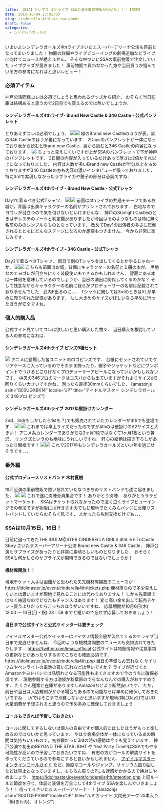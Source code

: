 ```yaml
---
title: 【SSA】デレマス 4thライブ SSA公演の事前物販が届いた！！！【目前】
date: 2016-10-04 23:01:00
slug: cinderella-4thlive-ssa-goods
draft: False
categories:
  - シンデレラガールズ
---
```


いよいよシンデレラガールズ4thライブさいたまスーパーアリーナ公演も目前となってまいりました！ 物販の詳細やライブビューイングの劇場追加などライブに向けてニュースが絶えません． そんな中ついにSSAの事前物販で注文していたライブグッズが届きました！ 事前物販で買わなかった方や当日買うか悩んでいる方の参考になればと思いレビュー！ 

### 必須アイテム

神戸公演同様コレは必須でしょうと思われるグッズから紹介． おそらく当日在庫は結構あると思うので2日目でも買えるのでは無いでしょうか． 

#### シンデレラガールズ4thライブ- Brand New Castle & 346 Castle - 公式パンフレット

とりあえずコレは必須でしょう． ![](https://lh3.googleusercontent.com/-YYUFO9j16Ck/V_JPHjbcHLI/AAAAAAAAVCk/Q2T2Lxs8OX8_lPSvRUFBDpreo-39bAsXACKgB/s1024/IMG_20161003_212756.jpg)![](https://lh3.googleusercontent.com/-pcS3t9V7KaE/V_JPMKxeQcI/AAAAAAAAVCk/cz15qORCuf0V92b5nGQE5rEt4slrU2u4gCKgB/s1024/IMG_20161003_212808.jpg) 緑のBrand new Castleのほうが表，紫の346 Castleのほうが裏になっています． 2Daysのパンフレットが一体になっており表から読むとBrand new Castle，裏から読むと346 Castleの内容になっております． ![](https://lh3.googleusercontent.com/-RaY1J3chsUA/V_JPiXGBsjI/AAAAAAAAVCk/IePKGxbalEIKPoXF7jVwDFume2hMOrilgCKgB/s1024/IMG_20161003_213008.jpg) ちょっと見えにくいですが上がSSAのパンフレットで下が神戸のパンフレットです． 2日間の内容が入っているだけあって厚さは2倍かそれ以上になっておりました． 内容は人数が多いBrand new Castleが半分以上を占めておりますが346 Castleの方も内容の濃いインタビューが乗っておりました． 特に3rdで実現しなかったラブライカや蘭子の部分は必読ですね． 

#### シンデレラガールズ4thライブ - Brand New Castle - 公式Tシャツ

Day1で着るべき公式Tシャツ． ![](https://lh3.googleusercontent.com/-iLnktrDFNnM/V_JQQi6h24I/AAAAAAAAVC4/gQnz8GA9auUozyvy-Luc-32QuEGdVF6fACKgB/s1024/IMG_20161003_213314.jpg)![](https://lh3.googleusercontent.com/-WamExmgsCSw/V_JQUVaXVCI/AAAAAAAAVC4/0Vvpw4mMoFgjy-28P9hRq8qo9g3524ljgCKgB/s1024/IMG_20161003_213351.jpg) 前面は4thライブの共通モチーフであるお城が，背面は出演キャラクターの名前がプリントされております． 白地なのでヨゴレが目立つので気を付けないといけませんな． 神戸のStarlight Castleのときはデレステのノーツと判定欄がありましたが今回はそのようなものは特に無く名前のみのシンプルなものとなっています． 改めてDay1の出演者の多さに圧倒されるとともにどんなステージになるのか想像もつきません． 今から非常に楽しみです． 

#### シンデレラガールズ4thライブ - 346 Castle - 公式Tシャツ

Day2で着るべきTシャツ． 両日で別のTシャツを出してくるとかやるじゃねーか． ![](https://lh3.googleusercontent.com/-nP6iI3DAPJ4/V_JQDEq-EhI/AAAAAAAAVC4/uuM1KjzI65gO9qhHu2FVGKArxqUDTwTRgCKgB/s1024/IMG_20161003_213137.jpg)![](https://lh3.googleusercontent.com/-pHFqbE6LMkA/V_JQO0ytL3I/AAAAAAAAVC4/zJ3B0hCDA4wUKF-L4nfkWbSxyxtKzy34gCKgB/s1024/IMG_20161003_213219.jpg) こちらも前面はお城，背面にキャラクターの名前と１冊の本が． 黒地なのでヨゴレが目立ちにくく普段使いもできるかもしれません． 背面にある本は一体何を意味しているのでしょうか．当日の演出に関係してくるのかな？ そして残念ながらキャラクターの名前に我らがプロデューサーの名前は記載されておりませんでした．武内P出るのに．．． Tシャツに関しては3rdのときはXLが早めに売り切れた記憶があります． もし大きめのサイズがほしいなら早めに行ったほうが安全ですね． 

### 個人的購入品

公式サイト見ていてコレは欲しいと思い購入した物々． 当日購入を検討している人の参考になれば． 

#### シンデレラガールズ4thライブ ピンズ9種セット

![](https://lh3.googleusercontent.com/-rTEgMkuO1sc/V_JPCGTRtgI/AAAAAAAAVCQ/7oejYM-0Xbw6kOkK50opf8uFkmgdq5ELQCKgB/s1024/IMG_20161003_212723.jpg) アニメに登場した各ユニットのロゴピンズです． 台紙にセットされていてクリアケースに入っているのでそのまま飾ったり，帽子やジャケットなどにワンポイントでつけるとさりげなくプロデューサーアピールになっていいかもしれないです． 中央の346プロのマークはコスパからも出ていますがそれよりサイズが2回りくらい大きいですかね． 測ったら直径30mmくらいでした． [amazonjs asin="B00UGXBK14" locale="JP" title="アイドルマスター シンデレラガールズ 346プロ ピンズ"] 

#### シンデレラガールズ4thライブ 2017年壁掛けカレンダー

2nd，3rd(もしかしたら1stも？)でも販売されていたカレンダーが4thでも登場です． ![](https://lh3.googleusercontent.com/-AlOzHJ4h_Uo/V_JRHDVJ1AI/AAAAAAAAVC4/crYNCrkLkDkYrRfYe8hEALOF8Af8Yn1YgCKgB/s1024/IMG_20161003_213645.jpg) ![](https://lh3.googleusercontent.com/-Wy5g61KbdT8/V_JO3I1lhmI/AAAAAAAAVCQ/1lzS89_RO90m2ce7VMfqJaprhUJfVXD9QCKgB/s1024/IMG_20161003_212635.jpg) これまでは卓上サイズだったのですが4thのは壁掛けのA2サイズと大きい！ アニメ系カレンダーでありがちな2ヶ月1枚ではなくて1ヶ月1枚という贅沢． リング式というのも地味にうれしいですね． 肝心の絵柄は描き下ろしがあったり眼福です！ ![](https://lh3.googleusercontent.com/--C5YXj_bjMY/V_JRKCL-rRI/AAAAAAAAVC4/hAKUQw6Lk3oi52dpxXoc1IvgGjzhr23YACKgB/s1024/IMG_20161003_213732.jpg)![](https://lh3.googleusercontent.com/-yfCLWqs29vs/V_JRqOqF5tI/AAAAAAAAVC4/JwN4wfRBsXYw-HkPLT5GPhFvGzJmEjF0wCKgB/s1024/IMG_20161003_213920.jpg) これで2017年もシンデレラガールズといい年を過ごせそうです．．． 

### 番外編

#### 公式プロデュースリストバンド 木村夏樹

神戸公演の事前物販で買い忘れていたなつきちのリストバンドも遂に届きました． ![](https://lh3.googleusercontent.com/--nFbz1QFTh8/V_KBQoCIWfI/AAAAAAAAVDg/gN8KS3NHHPoA6jiwvypk22rj3laVUp6wgCKgB/s1024/IMG_20161004_010225.jpg) ![](https://lh3.googleusercontent.com/-uC-qVBD5xis/V_I-x6HaebI/AAAAAAAAVBM/X6Aqop0GHzUkGRkYBzcxTl1DyM0mKRWVACKgB/s1024/IMG_20161003_201842.jpg) これで遂に炎陣全員集合です！ ありがとう炎陣． ありがとうララビットマーケット． SSAはチケット取れなかったので泣く泣くライブビューイングでの参加ですが物販には行きますのでもじ現地でたくみんバッジに炎陣リストバンドしていたらおそらく私です． よかったら名刺交換だけでも．．． 

### SSAは10月15日，16日！

目前に迫ってきたTHE IDOLM@STER CINDERELLA GIRLS 4thLIVE TriCastle Story さいたまスーパーアリーナ公演 Brand new Castle & 346 Castle． 神戸公演もサプライズがあったりと非常に素晴らしいものとなりました． おそらくSSAも何かしらのサプライズが期待できるのではないでしょうか！ 

#### 機材席開放！！

現地チケット入手は困難かと思われた矢先機材席開放のニュースが！ https://idolmaster.jp/event/cinderella4th/tickets.php 機材席なので多少見えにくいとは思いますが現地で見れることには代わりありません！ しかも先着順ではなく抽選なのでどなたもチャンスはあります！ 変に高い金を出して転売チケット買うよりだったらこっちのほうがいいですね． 応募期間が10月6日(木) 12:00 〜 10日(月・祝) 23：59 までと短いので忘れず応募しておきましょう！ 

#### 当日まで公式サイトと公式ツイッターは要チェック

アイドルマスター公式ツイッターはアイマス情報全般が流れてくるのでライブ当日まで見逃せませんね． 今回のような機材席開放のニュースも突如流れてきたりします． https://twitter.com/imas_official 公式サイトは物販情報や注意事項の更新などがあったりするのでこちらも確認必須です． https://idolmaster.jp/event/cinderella4th.php 当日の準備もお忘れなく サイリウムやペンライトの電池の買い忘れなどは無いですか？ ライブが近づくとAmazonやヨドバシでは品切れになる可能性も出てきますので今のうちに確保必須です． 現地参戦する方は池袋か秋葉原のでらなんなんでの購入がおすすめです． たくさん種類と在庫がありますしAmazonなどより断然安いです． ただ，前日や当日は入店規制がかかる場合もあるので可能ならば早めに確保しておきたいですね． LVではそこまで消費しないかと思いますが現地(特にDay2)ではUO大量消費が予想されると思うので予め多めに確保しておきましょう 

#### コールもできれば予習しておきたい

コールに関してするしないは個人の自由ですが個人的にはしたほうがもっと楽しめるのではないかと思っています． やはり会場全体が一体になっているあの瞬間は気持ちいいもので，初参戦だった3rdの時の感動は今でも覚えています． 神戸公演で初出のBEYOND THE STARLIGHT や Yes! Party Time!!はSSAでもやる可能性が高いので予習しておきたいですね． 有志の方がコールの解説サイトを作ってくださているので参考にすると良いかもしれません． [アイドルマスター オンラインコールガイド](http://kuwane.tomangan.org/imascalls/) ただ，過度なコールやジャンプ，サイリウム振り回しなどは禁止となっていますし，もちろん周りのPにも迷惑がかかるので絶対にやめましょう． https://idolmaster.jp/event/cinderella4th/attention.php 上記ルールと節度を守り，体調と装備を万全にして4thライブ SSAを楽しんでいきましょう！！  待ってろさいたまスーパーアリーナ！！ [amazonjs asin="B00TQEPVSM" locale="JP" title="ルミカライト 大閃光アーク 25本入り 「極(きわみ)」オレンジ"]
